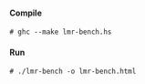 #### Compile

```ShellSession
# ghc --make lmr-bench.hs
```

#### Run

```ShellSession
# ./lmr-bench -o lmr-bench.html
```

